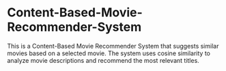 # Content-Based-Movie-Recommender-System
This is a Content-Based Movie Recommender System that suggests similar movies based on a selected movie. The system uses cosine similarity to analyze movie descriptions and recommend the most relevant titles.
